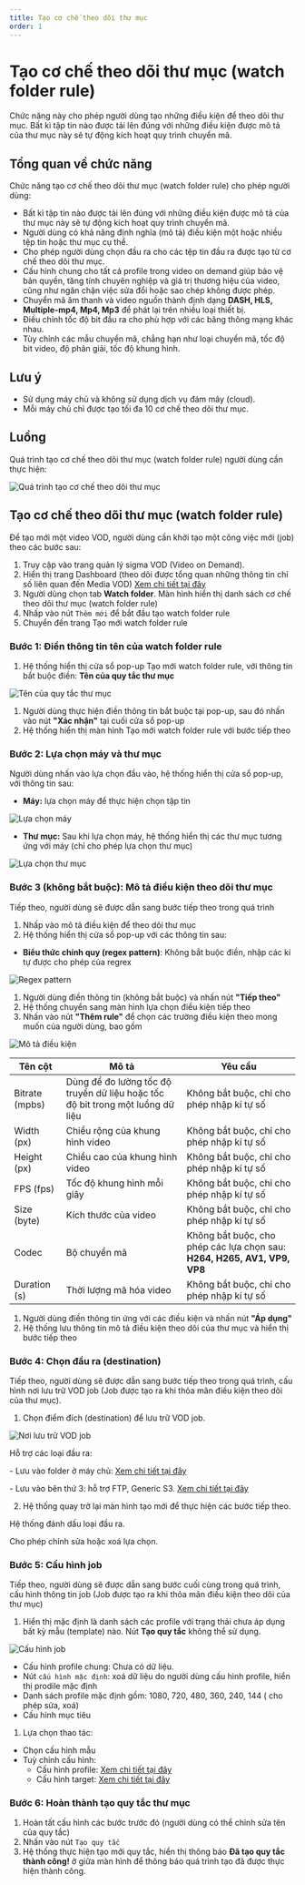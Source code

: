 ```yaml
---
title: Tạo cơ chế theo dõi thư mục
order: 1
---
```


# Tạo cơ chế theo dõi thư mục (watch folder rule)

Chức năng này cho phép người dùng tạo những điều kiện để theo dõi thư mục. Bất kì tập tin nào được tải lên đúng với những điều kiện được mô tả của thư mục này sẽ tự động kích hoạt quy trình chuyển mã.

## Tổng quan về chức năng

Chức năng tạo cơ chế theo dõi thư mục (watch folder rule) cho phép người dùng:

- Bất kì tập tin nào được tải lên đúng với những điều kiện được mô tả của thư mục này sẽ tự động kích hoạt quy trình chuyển mã.
- Người dùng có khả năng định nghĩa (mô tả) điều kiện một hoặc nhiều tệp tin hoặc thư mục cụ thể.
- Cho phép người dùng chọn đầu ra cho các tệp tin đầu ra được tạo từ cơ chế theo dõi thư mục.
- Cấu hình chung cho tất cả profile trong video on demand giúp bảo vệ bản quyền, tăng tính chuyên nghiệp và giá trị thương hiệu của video, cũng như ngăn chặn việc sửa đổi hoặc sao chép không được phép.
- Chuyển mã âm thanh và video nguồn thành định dạng **DASH, HLS, Multiple-mp4, Mp4, Mp3** để phát lại trên nhiều loại thiết bị.
- Điều chỉnh tốc độ bit đầu ra cho phù hợp với các băng thông mạng khác nhau.
- Tùy chỉnh các mẫu chuyển mã, chẳng hạn như loại chuyển mã, tốc độ bit video, độ phân giải, tốc độ khung hình.

## Lưu ý

- Sử dụng máy chủ và không sử dụng dịch vụ đám mây (cloud).
- Mỗi máy chủ chỉ được tạo tối đa 10 cơ chế theo dõi thư mục.

## Luồng

Quá trình tạo cơ chế theo dõi thư mục (watch folder rule) người dùng cần thực hiện:

![Quá trình tạo cơ chế theo dõi thư mục](/images/media-vod/watch-folder-rule/create-watch-folder-flow.png)

## Tạo cơ chế theo dõi thư mục (watch folder rule)

Để tạo mới một video VOD, người dùng cần khởi tạo một công việc mới (job) theo các bước sau:

1. Truy cập vào trang quản lý sigma VOD (Video on Demand).
2. Hiển thị trang Dashboard (theo dõi được tổng quan những thông tin chỉ số liên quan đến Media VOD) [Xem chi tiết tại đây](../b-dashboard.md)
3. Người dùng chọn tab **Watch folder**. Màn hình hiển thị danh sách cơ chế theo dõi thư mục (watch folder rule)
4. Nhấp vào nút `Thêm mới` để bắt đầu tạo watch folder rule
5. Chuyển đến trang Tạo mới watch folder rule

### **Bước 1:** Điền thông tin tên của watch folder rule

1. Hệ thống hiển thị cửa sổ pop-up Tạo mới watch folder rule, với thông tin bắt buộc điền: **Tên của quy tắc thư mục**

![Tên của quy tắc thư mục](/images/media-vod/watch-folder-rule/name-wfr.png)

1. Người dùng thực hiện điền thông tin bắt buộc tại pop-up, sau đó nhấn vào nút **"Xác nhận"** tại cuối cửa sổ pop-up
2. Hệ thống hiển thị màn hình Tạo mới watch folder rule với bước tiếp theo

### **Bước 2:** Lựa chọn máy và thư mục

Người dùng nhấn vào lựa chọn đầu vào, hệ thống hiển thị cửa sổ pop-up, với thông tin sau:

- **Máy:** lựa chọn máy để thực hiện chọn tập tin

![Lựa chọn máy](/images/media-vod/watch-folder-rule/select-server.png)

- **Thư mục:** Sau khi lựa chọn máy, hệ thống hiển thị các thư mục tương ứng với máy (chỉ cho phép lựa chọn thư mục)

![Lựa chọn thư mục](/images/media-vod/watch-folder-rule/select-folder.png)

### **Bước 3 (không bắt buộc):** Mô tả điều kiện theo dõi thư mục

Tiếp theo, người dùng sẽ được dẫn sang bước tiếp theo trong quá trình

1. Nhấp vào mô tả điều kiện để theo dõi thư mục
2. Hệ thống hiển thị cửa sổ pop-up với các thông tin sau:

- **Biểu thức chính quy (regex pattern)**: Không bắt buộc điền, nhập các kí tự được cho phép của regrex

![Regex pattern](/images/media-vod/watch-folder-rule/CWF-condition-regex.png)

1. Người dùng điền thông tin (không bắt buộc) và nhấn nút **"Tiếp theo"**
2. Hệ thống chuyển sang màn hình lựa chọn điều kiện tiếp theo
3. Nhấn vào nút **"Thêm rule"** để chọn các trường điều kiện theo mong muốn của người dùng, bao gồm

![Mô tả điều kiện](/images/media-vod/watch-folder-rule/WF-condition.png)

| **Tên cột**                       | **Mô tả**                                                                      | **Yêu cầu**                                                                              |
| --------------------------------- | ------------------------------------------------------------------------------ | ---------------------------------------------------------------------------------------- |
| Bitrate (mpbs) | Dùng để đo lường tốc độ truyền dữ liệu hoặc tốc độ bit trong một luồng dữ liệu | Không bắt buộc, chỉ cho phép nhập  kí tự số                                              |
| Width (px)     | Chiều rộng của khung hình video                                                | Không bắt buộc, chỉ cho phép nhập  kí tự số                                              |
| Height (px)    | Chiều cao của khung hình video                                                 | Không bắt buộc, chỉ cho phép nhập  kí tự số                                              |
| FPS (fps)      | Tốc độ khung hình mỗi giây                                                     | Không bắt buộc, chỉ cho phép nhập  kí tự số                                              |
| Size (byte)    | Kích thước của video                                                           | Không bắt buộc, chỉ cho phép nhập  kí tự số                                              |
| Codec                             | Bộ chuyển mã                                                                   | Không bắt buộc, cho phép các lựa chọn sau: **H264, H265, AV1, VP9, VP8** |
| Duration (s)   | Thời lượng mã hóa video                                                        | Không bắt buộc, chỉ cho phép nhập  kí tự số                                              |

1. Người dùng điền thông tin ứng với các điều kiện và nhấn nút **"Áp dụng"**
2. Hệ thống lưu thông tin mô tả điều kiện theo dõi của thư mục và hiển thị bước tiếp theo

### Bước 4: Chọn đầu ra (destination)

Tiếp theo, người dùng sẽ được dẫn sang bước tiếp theo trong quá trình, cấu hình nơi lưu trữ VOD job (Job được tạo ra khi thỏa mãn điều kiện theo dõi của thư mục).

1. Chọn điểm đích (destination) để lưu trữ VOD job.

![Nơi lưu trữ VOD job](/images/media-vod/watch-folder-rule/destination.png)

Hỗ trợ các loại đầu ra:

\- Lưu vào folder ở máy chủ: [Xem chi tiết tại đây](../c-vod-job-management/4-destination/4.1-folder-storage.md)

\- Lưu vào bên thứ 3: hỗ trợ FTP, Generic S3. [Xem chi tiết tại đây](../c-vod-job-management/4-destination/4.2-third-party-storage.md)

2. Hệ thống quay trở lại màn hình tạo mới để thực hiện các bước tiếp theo.

Hệ thống đánh dấu loại đầu ra.

Cho phép chỉnh sửa hoặc xoá lựa chọn.

### Bước 5: Cấu hình job

Tiếp theo, người dùng sẽ được dẫn sang bước cuối cùng trong quá trình, cấu hình thông tin job (Job được tạo ra khi thỏa mãn điều kiện theo dõi của thư mục)

1. Hiển thị mặc định là danh sách các profile với trạng thái chưa áp dụng bất kỳ mẫu (template) nào. Nút **Tạo quy tắc** không thể sử dụng.

![Cấu hình job](/images/media-vod/watch-folder-rule/config-job.png)

- Cấu hình profile chung: Chưa có dữ liệu.
- Nút `cấu hình mặc định`: xoá dữ liệu do người dùng cấu hình profile, hiển thị prodile mặc định
- Danh sách profile mặc định gồm: 1080, 720, 480, 360, 240, 144
  ( cho phép sửa, xoá)
- Cấu hình mục tiêu

1. Lựa chọn thao tác:

- Chọn cấu hình mẫu
- Tuỳ chỉnh cấu hình:
  - Cấu hình profile: [Xem chi tiết tại đây](../c-vod-job-management/5-config-job/5.1-profile.md)
  - Cấu hình target: [Xem chi tiết tại đây](../c-vod-job-management/5-config-job/5.2-target-job.md)

### Bước 6: Hoàn thành tạo quy tắc thư mục

1. Hoàn tất cấu hình các bước trước đó (người dùng có thể chỉnh sửa tên của quy tắc)
2. Nhấn vào nút `Tạo quy tắc`
3. Hệ thống thực hiện tạo mới quy tắc, hiển thị thông báo **Đã tạo quy tắc thành công!** ở giữa màn hình để thông báo quá trình tạo đã được thực hiện thành công.
